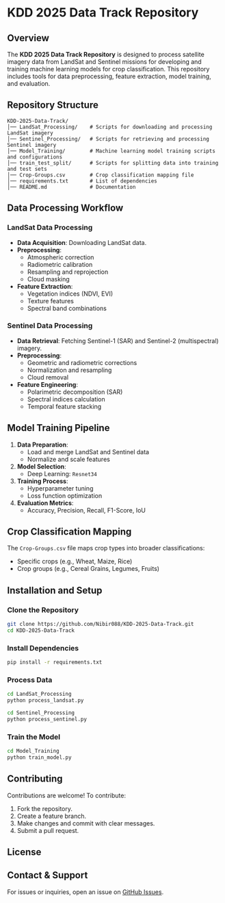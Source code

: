# KDD 2025 Data Track Repository

## Overview
The **KDD 2025 Data Track Repository** is designed to process satellite imagery data from LandSat and Sentinel missions for developing and training machine learning models for crop classification. This repository includes tools for data preprocessing, feature extraction, model training, and evaluation.

## Repository Structure
```
KDD-2025-Data-Track/
│── LandSat_Processing/    # Scripts for downloading and processing LandSat imagery
│── Sentinel_Processing/   # Scripts for retrieving and processing Sentinel imagery
│── Model_Training/        # Machine learning model training scripts and configurations
│── train_test_split/      # Scripts for splitting data into training and test sets
│── Crop-Groups.csv        # Crop classification mapping file
│── requirements.txt       # List of dependencies
│── README.md              # Documentation
```

## Data Processing Workflow
### LandSat Data Processing
- **Data Acquisition**: Downloading LandSat data.
- **Preprocessing**:
  - Atmospheric correction
  - Radiometric calibration
  - Resampling and reprojection
  - Cloud masking
- **Feature Extraction**:
  - Vegetation indices (NDVI, EVI)
  - Texture features
  - Spectral band combinations

### Sentinel Data Processing
- **Data Retrieval**: Fetching Sentinel-1 (SAR) and Sentinel-2 (multispectral) imagery.
- **Preprocessing**:
  - Geometric and radiometric corrections
  - Normalization and resampling
  - Cloud removal
- **Feature Engineering**:
  - Polarimetric decomposition (SAR)
  - Spectral indices calculation
  - Temporal feature stacking

## Model Training Pipeline
1. **Data Preparation**:
   - Load and merge LandSat and Sentinel data
   - Normalize and scale features
2. **Model Selection**:
   - Deep Learning: `Resnet34`
3. **Training Process**:
   - Hyperparameter tuning
   - Loss function optimization
4. **Evaluation Metrics**:
   - Accuracy, Precision, Recall, F1-Score, IoU


## Crop Classification Mapping
The `Crop-Groups.csv` file maps crop types into broader classifications:
- Specific crops (e.g., Wheat, Maize, Rice)
- Crop groups (e.g., Cereal Grains, Legumes, Fruits)

## Installation and Setup
### Clone the Repository
```bash
git clone https://github.com/Nibir088/KDD-2025-Data-Track.git
cd KDD-2025-Data-Track
```
### Install Dependencies
```bash
pip install -r requirements.txt
```
### Process Data
```bash
cd LandSat_Processing
python process_landsat.py

cd Sentinel_Processing
python process_sentinel.py
```
### Train the Model
```bash
cd Model_Training
python train_model.py
```

## Contributing
Contributions are welcome! To contribute:
1. Fork the repository.
2. Create a feature branch.
3. Make changes and commit with clear messages.
4. Submit a pull request.

## License

## Contact & Support
For issues or inquiries, open an issue on [GitHub Issues](https://github.com/Nibir088/KDD-2025-Data-Track/issues).

